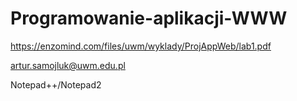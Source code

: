 # Programowanie-aplikacji-WWW

https://enzomind.com/files/uwm/wyklady/ProjAppWeb/lab1.pdf

artur.samojluk@uwm.edu.pl

Notepad++/Notepad2
